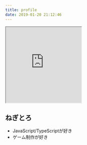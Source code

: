 ```yaml
---
title: profile
date: 2019-01-20 21:12:46
---
```


<iframe src="https://drive.google.com/file/d/19uf6jS54TVqBNFK2dCwCRO4TgySs1-2P/preview" width="240" height="240"></iframe>

## ねぎとろ
- JavaScript/TypeScriptが好き
- ゲーム制作が好き